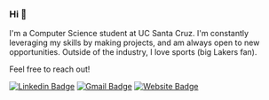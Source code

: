 ### Hi 👋

I'm a Computer Science student at UC Santa Cruz. I'm constantly leveraging my skills by making projects, and am always open to new opportunities. Outside of the industry, I love sports (big Lakers fan).

Feel free to reach out!

[![Linkedin Badge](https://img.shields.io/badge/-Varun_Kanna-blue?style=for-the-badge&logo=Linkedin&logoColor=white)](https://www.linkedin.com/in/varun-kanna/)
[![Gmail Badge](https://img.shields.io/badge/-varunkanna1%40outlook.com-c14438?style=for-the-badge&logo=Gmail&logoColor=white)](mailto:varunkanna1@outlook.com)
[![Website Badge](https://img.shields.io/badge/website-000000?style=for-the-badge&logo=About.me&logoColor=white)](https://varunkanna.me)

<!-- <h2>Tools I use</h2>
<p>
  <img alt="git" src="https://img.shields.io/badge/-Git-0E0903?style=flat-square&logo=git&logoColor=white" />
  <img alt = "Python" src = "https://img.shields.io/badge/-Python-0A18F5?style=flat-square&logo=python"/>
  <img alt="Javascript" src="https://img.shields.io/badge/-javascript-FF9300?style=flat-square&logo=javascript">
  <img alt="React" src="https://img.shields.io/badge/-React-45b8d8?style=flat-square&logo=react&logoColor=white" />
  <img alt="Flask" src="https://img.shields.io/badge/-Flask-F5c1d8?style=flat-square&logo=flask">
</p>

<h2>My Stat's</h2>

[![Varun Kanna's stats](https://github-readme-stats.vercel.app/api?username=varun-kanna&show_icons=true&theme=radical)](https://github.com/anuraghazra/github-readme-stats)
[![Languages](https://github-readme-stats.vercel.app/api/top-langs/?username=varun-kanna&theme=radical&layout=compact&hide=shaderlab,c%23)](https://github.com/anuraghazra/github-readme-stats)

#### I am currently working on: ####
* [Personal Portfolio](https://github.com/varun-kanna/varun-kanna.github.io) -->

<!--
**varun-kanna/varun-kanna** is a ✨ _special_ ✨ repository because its `README.md` (this file) appears on your GitHub profile.

Here are some ideas to get you started:

- 🔭 I’m currently working on ...
- 🌱 I’m currently learning ...
- 👯 I’m looking to collaborate on ...
- 🤔 I’m looking for help with ...
- 💬 Ask me about ...
- 📫 How to reach me: ...
- 😄 Pronouns: ...
- ⚡ Fun fact: ...
-->
